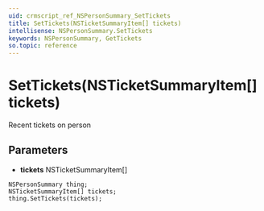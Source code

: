 ```yaml
---
uid: crmscript_ref_NSPersonSummary_SetTickets
title: SetTickets(NSTicketSummaryItem[] tickets)
intellisense: NSPersonSummary.SetTickets
keywords: NSPersonSummary, GetTickets
so.topic: reference
---
```


# SetTickets(NSTicketSummaryItem[] tickets)

Recent tickets on person

## Parameters

* **tickets** NSTicketSummaryItem[]

```crmscript
NSPersonSummary thing;
NSTicketSummaryItem[] tickets;
thing.SetTickets(tickets);
```

